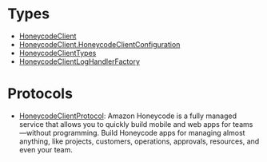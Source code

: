 # Types

  - [HoneycodeClient](/aws-sdk-swift/reference/0.x/AWSHoneycode/HoneycodeClient)
  - [HoneycodeClient.HoneycodeClientConfiguration](/aws-sdk-swift/reference/0.x/AWSHoneycode/HoneycodeClient_HoneycodeClientConfiguration)
  - [HoneycodeClientTypes](/aws-sdk-swift/reference/0.x/AWSHoneycode/HoneycodeClientTypes)
  - [HoneycodeClientLogHandlerFactory](/aws-sdk-swift/reference/0.x/AWSHoneycode/HoneycodeClientLogHandlerFactory)

# Protocols

  - [HoneycodeClientProtocol](/aws-sdk-swift/reference/0.x/AWSHoneycode/HoneycodeClientProtocol):
    Amazon Honeycode is a fully managed service that allows you to quickly build mobile and web apps for teams—without programming. Build Honeycode apps for managing almost anything, like projects, customers, operations, approvals, resources, and even your team.
